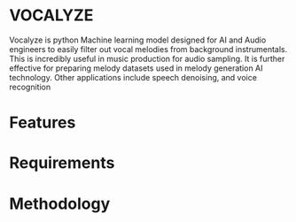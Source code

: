 # VOCALYZE
Vocalyze is python Machine learning model designed for AI and Audio engineers to easily filter out vocal melodies from background instrumentals. This is incredibly useful in music production for audio sampling. It is further effective for preparing melody datasets used in melody generation AI technology. Other applications include speech denoising, and voice recognition

# Features


# Requirements

# Methodology
